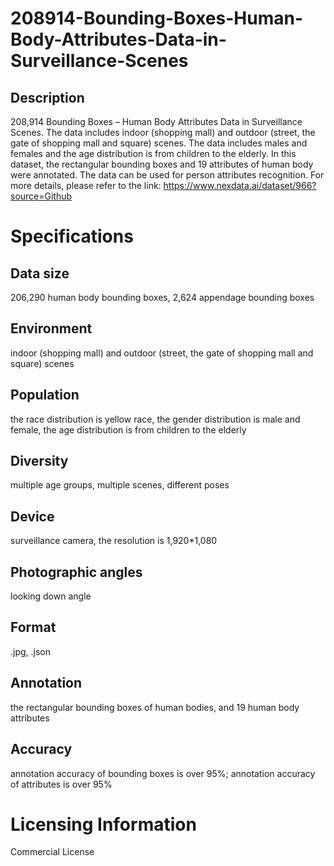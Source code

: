 # 208914-Bounding-Boxes-Human-Body-Attributes-Data-in-Surveillance-Scenes
## Description
208,914 Bounding Boxes – Human Body Attributes Data in Surveillance Scenes. The data includes indoor (shopping mall) and outdoor (street, the gate of shopping mall and square) scenes. The data includes males and females and the age distribution is from children to the elderly. In this dataset, the rectangular bounding boxes and 19 attributes of human body were annotated. The data can be used for person attributes recognition.
For more details, please refer to the link: https://www.nexdata.ai/dataset/966?source=Github

# Specifications

## Data size
206,290 human body bounding boxes, 2,624 appendage bounding boxes
## Environment
indoor (shopping mall) and outdoor (street, the gate of shopping mall and square) scenes
## Population
the race distribution is yellow race, the gender distribution is male and female, the age distribution is from children to the elderly
## Diversity
multiple age groups, multiple scenes, different poses
## Device
surveillance camera, the resolution is 1,920*1,080
## Photographic angles
looking down angle
## Format
.jpg, .json
## Annotation
the rectangular bounding boxes of human bodies, and 19 human body attributes
## Accuracy
annotation accuracy of bounding boxes is over 95%; annotation accuracy of attributes is over 95%
# Licensing Information
Commercial License
